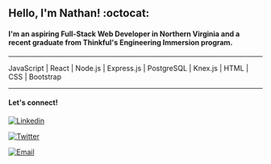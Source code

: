 ## **Hello, I'm Nathan!** :octocat:

#### I'm an aspiring Full-Stack Web Developer in Northern Virginia and a recent graduate from Thinkful's Engineering Immersion program.

---

JavaScript | React | Node.js | Express.js | PostgreSQL | Knex.js | HTML | CSS | Bootstrap 

---

#### Let's connect!

[![Linkedin](https://icons.iconarchive.com/icons/limav/flat-gradient-social/32/Linkedin-icon.png)](https://www.linkedin.com/in/nathanielhotchkiss/)
&nbsp;

[![Twitter](https://icons.iconarchive.com/icons/limav/flat-gradient-social/32/Twitter-icon.png)](https://twitter.com/DevNathanielH)
&nbsp;

[![Email](https://icons.iconarchive.com/icons/hopstarter/sleek-xp-basic/32/Mail-icon.png)](mailto:nathanielhotchkiss@gmail.com)
&nbsp;
